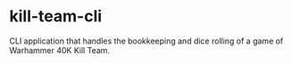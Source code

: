 # kill-team-cli
CLI application that handles the bookkeeping and dice rolling of a game of Warhammer 40K Kill Team.
